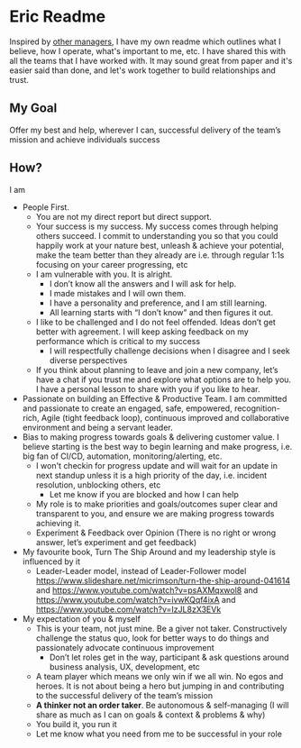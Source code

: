 # Eric Readme
Inspired by [other managers](https://hackernoon.com/12-manager-readmes-from-silicon-valleys-top-tech-companies-26588a660afe), I have my own readme which outlines what I believe, how I operate, what's important to me, etc. I have shared this with all the teams that I have worked with. It may sound great from paper and it's easier said than done, and let's work together to build relationships and trust.

## My Goal
Offer my best and help, wherever I can, successful delivery of the team’s mission and achieve individuals success

## How?
I am
- People First.
    - You are not my direct report but direct support.
    - Your success is my success. My success comes through helping others succeed. I commit to understanding you so that you could happily work at your nature best, unleash &amp; achieve your potential, make the team better than they already are i.e. through regular 1:1s focusing on your career progressing, etc
    - I am vulnerable with you. It is alright.
        - I don’t know all the answers and I will ask for help.
        - I made mistakes and I will own them.
        - I have a personality and preference, and I am still learning.
        - All learning starts with “I don’t know” and then figures it out.
    - I like to be challenged and I do not feel offended. Ideas don’t get better with agreement. I will keep asking feedback on my performance which is critical to my success
        - I will respectfully challenge decisions when I disagree and I seek diverse perspectives
    - If you think about planning to leave and join a new company, let’s have a chat if you trust me and explore what options are to help you. I have a personal lesson to share with you if you like to hear.
- Passionate on building an Effective & Productive Team. I am committed and passionate to create an engaged, safe, empowered, recognition-rich, Agile (tight feedback loop), continuous improved and collaborative environment and being a servant leader.
- Bias to making progress towards goals &amp; delivering customer value. I believe starting is the best way to begin learning and make progress, i.e. big fan of CI/CD, automation, monitoring/alerting, etc.
    - I won't checkin for progress update and will wait for an update in next standup unless it is a high priority of the day, i.e. incident resolution, unblocking others, etc
        - Let me know if you are blocked and how I can help
    - My role is to make priorities and goals/outcomes super clear and transparent to you, and ensure we are making progress towards achieving it.
    - Experiment &amp; Feedback over Opinion (There is no right or wrong answer, let’s experiment and get feedback)
- My favourite book, Turn The Ship Around and my leadership style is influenced by it
    - Leader-Leader model, instead of Leader-Follower model https://www.slideshare.net/micrimson/turn-the-ship-around-041614 and https://www.youtube.com/watch?v=psAXMqxwol8 and
https://www.youtube.com/watch?v=ivwKQqf4ixA and https://www.youtube.com/watch?v=IzJL8zX3EVk
- My expectation of you &amp; myself
    - This is your team, not just mine. Be a giver not taker. Constructively challenge the status quo, look for better ways to do things and passionately advocate continuous improvement
        - Don’t let roles get in the way, participant &amp; ask questions around business analysis, UX, development, etc
    - A team player which means we only win if we all win. No egos and heroes. It is not about being a hero but jumping in and contributing to the successful delivery of the team’s mission
    - **A thinker not an order taker**. Be autonomous &amp; self-managing (I will share as much as I can on goals & context & problems & why)
    - You build it, you run it
    - Let me know what you need from me to be successful in your role


